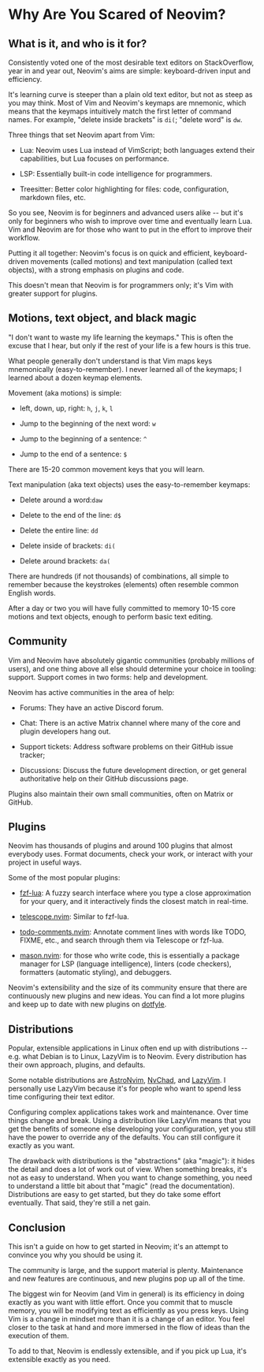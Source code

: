 # Why Are You Scared of Neovim?

## What is it, and who is it for?

Consistently voted one of the most desirable text editors on StackOverflow, year in and year out, Neovim's aims are simple: keyboard-driven input and efficiency.

It's learning curve is steeper than a plain old text editor, but not as steep as you may think. Most of Vim and Neovim's keymaps are mnemonic, which means that the keymaps intuitively match the first letter of command names. For example, "delete inside brackets" is `di(`; "delete word" is `dw`.

Three things that set Neovim apart from Vim:

- Lua: Neovim uses Lua instead of VimScript; both languages extend their capabilities, but Lua focuses on performance.

- LSP: Essentially built-in code intelligence for programmers.

- Treesitter: Better color highlighting for files: code, configuration, markdown files, etc.

So you see, Neovim is for beginners and advanced users alike -- but it's only for beginners who wish to improve over time and eventually learn Lua. Vim and Neovim are for those who want to put in the effort to improve their workflow.

Putting it all together: Neovim's focus is on quick and efficient, keyboard-driven movements (called motions) and text manipulation (called text objects), with a strong emphasis on plugins and code.

This doesn't mean that Neovim is for programmers only; it's Vim with greater support for plugins.

## Motions, text object, and black magic

"I don't want to waste my life learning the keymaps." This is often the excuse that I hear, but only if the rest of your life is a few hours is this true.

What people generally don't understand is that Vim maps keys mnemonically (easy-to-remember). I never learned all of the keymaps; I learned about a dozen keymap elements.

Movement (aka motions) is simple:

- left, down, up, right: `h`, `j`, `k`, `l`

- Jump to the beginning of the next word: `w`

- Jump to the beginning of a sentence: `^`

- Jump to the end of a sentence: `$`

There are 15-20 common movement keys that you will learn.

Text manipulation (aka text objects) uses the easy-to-remember keymaps:

- Delete around a word:`daw`

- Delete to the end of the line: `d$`

- Delete the entire line: `dd`

- Delete inside of brackets: `di(`

- Delete around brackets: `da(`

There are hundreds (if not thousands) of combinations, all simple to remember because the keystrokes (elements) often resemble common English words.

After a day or two you will have fully committed to memory 10-15 core motions and text objects, enough to perform basic text editing.

## Community

Vim and Neovim have absolutely gigantic communities (probably millions of users), and one thing above all else should determine your choice in tooling: support. Support comes in two forms: help and development.

Neovim has active communities in the area of help:

- Forums: They have an active Discord forum.

- Chat: There is an active Matrix channel where many of the core and plugin developers hang out.

- Support tickets: Address software problems on their GitHub issue tracker;

- Discussions: Discuss the future development direction, or get general authoritative help on their GitHub discussions page.

Plugins also maintain their own small communities, often on Matrix or GitHub.

## Plugins

Neovim has thousands of plugins and around 100 plugins that almost everybody uses. Format documents, check your work, or interact with your project in useful ways.

Some of the most popular plugins:

- [fzf-lua](https://github.com/ibhagwan/fzf-lua): A fuzzy search interface where you type a close approximation for your query, and it interactively finds the closest match in real-time.

- [telescope.nvim](https://github.com/nvim-telescope/telescope.nvim): Similar to fzf-lua.

- [todo-comments.nvim](https://github.com/folke/todo-comments.nvim): Annotate comment lines with words like TODO, FIXME, etc., and search through them via Telescope or fzf-lua.

- [mason.nvim](https://dotfyle.com/plugins/williamboman/mason.nvim): for those who write code, this is essentially a package manager for LSP (language intelligence), linters (code checkers), formatters (automatic styling), and debuggers.

Neovim's extensibility and the size of its community ensure that there are continuously new plugins and new ideas. You can find a lot more plugins and keep up to date with new plugins on [dotfyle](https://dotfyle.com/).

## Distributions

Popular, extensible applications in Linux often end up with distributions -- e.g. what Debian is to Linux, LazyVim is to Neovim. Every distribution has their own approach, plugins, and defaults.

Some notable distributions are [AstroNvim](https://astronvim.com/), [NvChad](https://github.com/NvChad/NvChad), and [LazyVim](http://www.lazyvim.org/). I personally use LazyVim because it's for people who want to spend less time configuring their text editor.

Configuring complex applications takes work and maintenance. Over time things change and break. Using a distribution like LazyVim means that you get the benefits of someone else developing your configuration, yet you still have the power to override any of the defaults. You can still configure it exactly as you want.

The drawback with distributions is the "abstractions" (aka "magic"): it hides the detail and does a lot of work out of view. When something breaks, it's not as easy to understand. When you want to change something, you need to understand a little bit about that "magic" (read the documentation). Distributions are easy to get started, but they do take some effort eventually. That said, they're still a net gain.

## Conclusion

This isn't a guide on how to get started in Neovim; it's an attempt to convince you why you should be using it.

The community is large, and the support material is plenty. Maintenance and new features are continuous, and new plugins pop up all of the time.

The biggest win for Neovim (and Vim in general) is its efficiency in doing exactly as you want with little effort. Once you commit that to muscle memory, you will be modifying text as efficiently as you press keys. Using Vim is a change in mindset more than it is a change of an editor. You feel closer to the task at hand and more immersed in the flow of ideas than the execution of them.

To add to that, Neovim is endlessly extensible, and if you pick up Lua, it's extensible exactly as you need.
